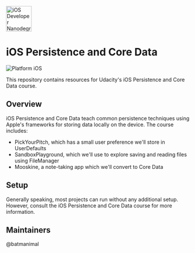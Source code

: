 <img src="https://s3-us-west-1.amazonaws.com/udacity-content/degrees/catalog-images/nd003.png" alt="iOS Developer Nanodegree logo" height="70" >

# iOS Persistence and Core Data

![Platform iOS](https://img.shields.io/badge/nanodegree-iOS-blue.svg)

This repository contains resources for Udacity's iOS Persistence and Core Data course.

## Overview

iOS Persistence and Core Data teach common persistence techniques using Apple's frameworks for storing data locally on the device. The course includes:

* PickYourPitch, which has a small user preference we'll store in UserDefaults
* SandboxPlayground, which we'll use to explore saving and reading files using FileManager
* Mooskine, a note-taking app which we'll convert to Core Data

## Setup

Generally speaking, most projects can run without any additional setup. However, consult the iOS Persistence and Core Data course for more information.

## Maintainers

@batmanimal
